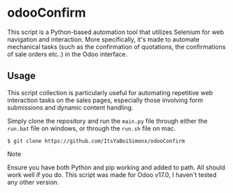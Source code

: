 # odooConfirm
This script is a Python-based automation tool that utilizes Selenium for web navigation and interaction. More specifically, it's made to automate mechanical tasks (such as the confirmation of quotations, the confirmations of sale orders etc..) in the Odoo interface.

## Usage
This script collection is particularly useful for automating repetitive web interaction tasks on the sales pages, especially those involving form submissions and dynamic content handling.

Simply clone the repository and run the `main.py` file through either the `run.bat` file on windows, or through the `run.sh` file on mac.

```$ git clone https://github.com/ItsYaBoiSimonx/odooConfirm``` 

> [!NOTE]  
> Ensure you have both Python and pip working and added to path. All should work well if you do. This script was made for Odoo v17.0, I haven't tested any other version.